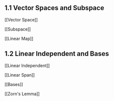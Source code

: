 ## 1.1 Vector Spaces and Subspace

[[Vector Space]]

[[Subspace]]

[[Linear Map]]


## 1.2 Linear Independent and Bases

[[Linear Independent]]

[[Linear Span]]

[[Bases]]

[[Zorn's Lemma]]


